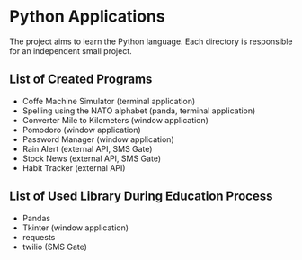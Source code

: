 # Python Applications
The project aims to learn the Python language. Each directory is responsible for an independent small project.

## List of Created Programs
* Coffe Machine Simulator (terminal application)
* Spelling using the NATO alphabet (panda, terminal application)
* Converter Mile to Kilometers (window application)
* Pomodoro (window application)
* Password Manager (window application)
* Rain Alert (external API, SMS Gate)
* Stock News (external API, SMS Gate)
* Habit Tracker (external API)

## List of Used Library During Education Process
* Pandas
* Tkinter (window application)
* requests
* twilio (SMS Gate)
